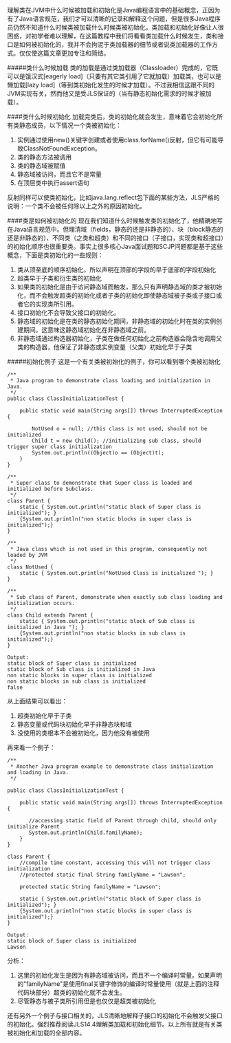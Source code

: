 理解类在JVM中什么时候被加载和初始化是Java编程语言中的基础概念，正因为有了Java语言规范，我们才可以清晰的记录和解释这个问题，但是很多Java程序员仍然不知道什么时候类被加载什么时候类被初始化，类加载和初始化好像让人很困惑，对初学者难以理解，在这篇教程中我们将看看类加载什么时候发生，类和接口是如何被初始化的，我并不会拘泥于类加载器的细节或者说类加载器的工作方式。仅仅使这篇文章更加专注和简结。  

#####类什么时候加载
类的加载是通过类加载器（Classloader）完成的，它既可以是饿汉式[eagerly load]（只要有其它类引用了它就加载）加载类，也可以是懒加载[lazy load]（等到类初始化发生的时候才加载）。不过我相信这跟不同的JVM实现有关，然而他又是受JLS保证的（当有静态初始化需求的时候才被加载）。  

####类什么时候初始化
加载完类后，类的初始化就会发生，意味着它会初始化所有类静态成员，以下情况一个类被初始化：  

1. 实例通过使用new()关键字创建或者使用class.forName()反射，但它有可能导致ClassNotFoundException。  
2. 类的静态方法被调用
3. 类的静态域被赋值
4. 静态域被访问，而且它不是常量
5. 在顶层类中执行assert语句

反射同样可以使类初始化，比如java.lang.reflect包下面的某些方法，JLS严格的说明：一个类不会被任何除以上之外的原因初始化。  

####类是如何被初始化的
现在我们知道什么时候触发类的初始化了，他精确地写在Java语言规范中。但理清域（fields，静态的还是非静态的）、块（block静态的还是非静态的）、不同类（之类和超类）和不同的接口（子接口，实现类和超接口）的初始化顺序也很重要类。事实上很多核心Java面试题和SCJP问题都是基于这些概念，下面是类初始化的一些规则：  

1. 类从顶至底的顺序初始化，所以声明在顶部的字段的早于底部的字段初始化
2. 超类早于子类和衍生类的初始化
3. 如果类的初始化是由于访问静态域而触发，那么只有声明静态域的类才被初始化，而不会触发超类的初始化或者子类的初始化即使静态域被子类或子接口或者它的实现类所引用。  
4. 接口初始化不会导致父接口的初始化。
5. 静态域的初始化是在类的静态初始化期间，非静态域的初始化时在类的实例创建期间。这意味这静态域初始化在非静态域之前。  
6. 非静态域通过构造器初始化，子类在做任何初始化之前构造器会隐含地调用父类的构造器，他保证了非静态或实例变量（父类）初始化早于子类

#####初始化例子
这是一个有关类被初始化的例子，你可以看到哪个类被初始化  

    /**
     * Java program to demonstrate class loading and initialization in Java.
     */
    public class ClassInitializationTest {
    
        public static void main(String args[]) throws InterruptedException {
      
            NotUsed o = null; //this class is not used, should not be initialized
            Child t = new Child(); //initializing sub class, should trigger super class initialization
            System.out.println((Object)o == (Object)t);
        }
    }
    
    /**
     * Super class to demonstrate that Super class is loaded and initialized before Subclass.
     */
    class Parent {
        static { System.out.println("static block of Super class is initialized"); }
        {System.out.println("non static blocks in super class is initialized");}
    }
    
    /**
     * Java class which is not used in this program, consequently not loaded by JVM
     */
    class NotUsed {
        static { System.out.println("NotUsed Class is initialized "); }
    }
    
    /**
     * Sub class of Parent, demonstrate when exactly sub class loading and initialization occurs.
     */
    class Child extends Parent {
        static { System.out.println("static block of Sub class is initialized in Java "); }
        {System.out.println("non static blocks in sub class is initialized");}
    }
    
    Output:
    static block of Super class is initialized
    static block of Sub class is initialized in Java
    non static blocks in super class is initialized
    non static blocks in sub class is initialized
    false

从上面结果可以看出：  
1. 超类初始化早于子类
2. 静态变量或代码块初始化早于非静态块和域
3. 没使用的类根本不会被初始化，因为他没有被使用

再来看一个例子：  

    /**
     * Another Java program example to demonstrate class initialization and loading in Java.
     */
    
    public class ClassInitializationTest {
    
        public static void main(String args[]) throws InterruptedException {
      
           //accessing static field of Parent through child, should only initialize Parent
           System.out.println(Child.familyName);
        }
    }
    
    class Parent {
        //compile time constant, accessing this will not trigger class initialization
        //protected static final String familyName = "Lawson";
      
        protected static String familyName = "Lawson";
      
        static { System.out.println("static block of Super class is initialized"); }
        {System.out.println("non static blocks in super class is initialized");}
    }
    
    Output:
    static block of Super class is initialized
    Lawson

分析：  
1. 这里的初始化发生是因为有静态域被访问，而且不一个编译时常量。如果声明的"familyName"是使用final关键字修饰的编译时常量使用（就是上面的注释代码块部分）超类的初始化就不会发生。
2. 尽管静态与被子类所引用但是也仅仅是超类被初始化

还有另外一个例子与接口相关的，JLS清晰地解释子接口的初始化不会触发父接口的初始化。强烈推荐阅读JLS14.4理解类加载和初始化细节。以上所有就是有关类被初始化和加载的全部内容。  



